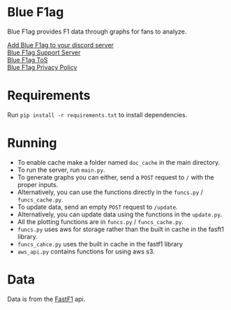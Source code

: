 # Blue F1ag

Blue F1ag provides F1 data through graphs for fans to analyze.

[Add Blue F1ag to your discord server](https://discord.com/oauth2/authorize?client_id=892359806898303036&permissions=534723947584&scope=bot)  
[Blue F1ag Support Server](https://discord.com/invite/uXY5Va4Jbb)  
[Blue F1ag ToS](https://bluef1ag.ojee.net/tos)  
[Blue F1ag Privacy Policy](https://bluef1ag.ojee.net/priv)  

# Requirements

Run `pip install -r requirements.txt` to install dependencies.

# Running

- To enable cache make a folder named `doc_cache` in the main directory.
- To run the server, run `main.py`.
- To generate graphs you can either, send a `POST` request to `/` with the proper inputs.
- Alternatively, you can use the functions directly in the `funcs.py` / `funcs_cache.py`.
- To update data, send an empty `POST` request to `/update`.
- Alternatively, you can update data using the functions in the `update.py`.
- All the plotting functions are in `funcs.py` / `funcs_cache.py`.
- `funcs.py` uses aws for storage rather than the built in cache in the fasft1 library.
- `funcs_cahce.py` uses the built in cache in the fastf1 library
- `aws_api.py` contains functions for using aws s3.

# Data

Data is from the [FastF1](https://github.com/theOehrly/Fast-F1) api.
